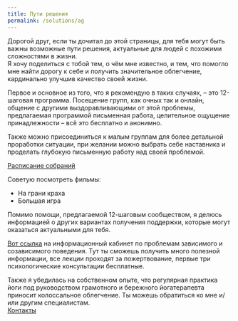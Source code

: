 ```yaml
---
title: Пути решения
permalink: /solutions/ag
---
```

Дорогой друг, если ты дочитал до этой страницы, для тебя могут быть важны возможные пути решения, актуальные для людей с похожими сложностями в жизни.  
Я хочу поделиться с тобой тем, о чём мне известно, и тем, что помогло мне найти дорогу к себе и получить значительное облегчение, кардинально улучшив качество своей жизни.

Первое и основное из того, что я рекомендую в таких случаях, – это 12-шаговая программа.
Посещение групп, как очных так и онлайн, общение с другими выздоравливающими от этой проблемы, предлагаемая программой письменная работа, целительное ощущение принадлежности – всё это бесплатно и анонимно.

Также можно присоединиться к малым группам для более детальной проработки ситуации, при желании можно выбрать себе наставника и проделать глубокую письменную работу над своей проблемой.

[Расписание собраний](http://gamblersanonymous.ru/index.php?option=com_content&task=view&id=43&Itemid=139)
 
Советую посмотреть фильмы:
- На грани краха
- Большая игра

Помимо помощи, предлагаемой 12-шаговым сообществом, я делюсь информацией о других вариантах получения поддержки, которые могут оказаться актуальными для тебя.

[Вот ссылка](https://www.ikc-spb.com/) на информационный кабинет по проблемам зависимого и созависимого поведения. Тут ты сможешь получить много полезной информации, все лекции проходят за пожертвование, первые три психологические консультации бесплатные.

Также я убедилась на собственном опыте, что регулярная практика йоги под руководством грамотного и бережного йогатерапевта приносит колоссальное облегчение. Ты можешь обратиться ко мне и/или другим специалистам.  
[Контакты](/contacts)